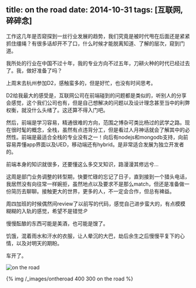 title: on the road
date: 2014-10-31
tags: [互联网, 碎碎念]
---
工作这几年是否窥探到一丝行业发展的趋势，我们究竟是被时代甩在后面还是紧紧抓住缰绳？有很多话却开不了口，什么时候才能脱离知道、了解的层次，窥到门道。

我所处的行业在中国不过十年，我的专业方向不过五年，刀耕火种的时代已经过去了。我，做好准备了吗？

上周末去杭州参加D2，感触蛮多的，但是好忙，也没有时间思考。

D2给我最大的感受是，互联网公司在前端碰到的问题都是类似的，听别人的分享会感觉，这个我们公司也有，但是自己想解决的问题以及设计理念甚至当中的利弊权衡，就没什么头绪了。这还算不得入门吧。

然后，前端是学习容易，精通很难的方向，范围之博杂可类比杨过的武学之路。现在很时髦的概念，全栈，虽然有点违背分工，但是看过人月神话就会了解其中的必然性。前端是最适合全栈的专业没有之一！向后有nodejs和mongodb支持，向前容易弄懂app界面以及UED，移动端还有hybrid。是非常适合发展为独立开发者的。

前端本身的知识就很多，还要懂这么多交叉知识，路漫漫其修远兮…

这周是部门业务调整的转型期，快要忙碌的忘记了日子，直到接到一个猎头电话，我居然没有向往常一样婉拒，虽然地点以及要求不是那么match，但还是准备做一份简历去聊聊。接触更大的世界，更多的人，不一定会合作，但总有裨益。

周四加班的时候偶然间review了以前写的代码，感觉自己进步蛮大的，有点模模糊糊的入轨的感觉，希望不是错觉:P

慢慢酝酿的东西可能是美酒，也可能是馊了。

饥饿，混着雨水和汗水的衣服，让人晕沉的大巴，劫后余生之后慢慢平复下的心情，以及对明天的期盼。

车开了。

![on the road](http://img3.douban.com/view/note/large/1d3J2y19kJJ6Uhss6HF60g/4567159/x21716832.jpg)

{% img /_images/ontheroad 400 300 on the road %}